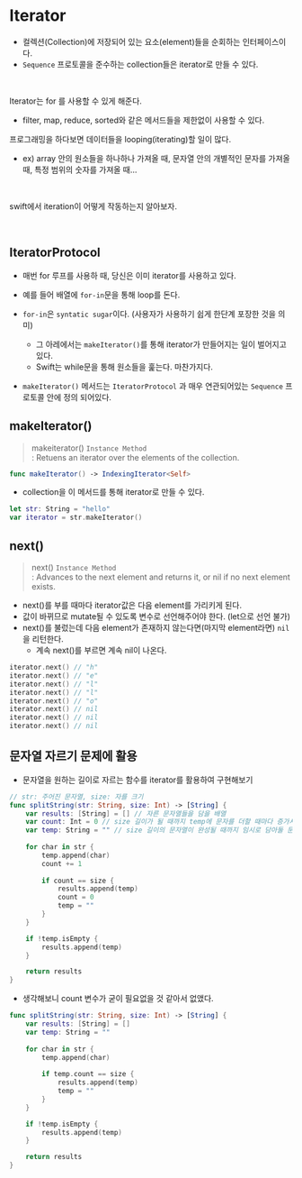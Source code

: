 # Iterator
- 컬렉션(Collection)에 저장되어 있는 요소(element)들을 순회하는 인터페이스이다.
- `Sequence` 프로토콜을 준수하는 collection들은 iterator로 만들 수 있다.

</br>

Iterator는 for 를 사용할 수 있게 해준다.
- filter, map, reduce, sorted와 같은 메서드들을 제한없이 사용할 수 있다.

프로그래밍을 하다보면 데이터들을 looping(iterating)할 일이 많다.
- ex) array 안의 원소들을 하나하나 가져올 때, 문자열 안의 개별적인 문자를 가져올 때, 특정 범위의 숫자를 가져올 때…

</br>

swift에서 iteration이 어떻게 작동하는지 알아보자.

</br>

## IteratorProtocol
- 매번 for 루프를 사용하 때, 당신은 이미 iterator를 사용하고 있다.
- 예를 들어 배열에 `for-in`문을 통해 loop를 돈다.
- `for-in`은 `syntatic sugar`이다. (사용자가 사용하기 쉽게 한단계 포장한 것을 의미)
    - 그 아레에서는 `makeIterator()`를 통해 iterator가 만들어지는 일이 벌어지고 있다.
    - Swift는 while문을 통해 원소들을 훑는다. 마찬가지다.

- `makeIterator()` 메서드는 `IteratorProtocol` 과 매우 연관되어있는 `Sequence` 프로토콜 안에 정의 되어있다. 





## makeIterator()
> makeiterator() `Instance Method`  
> : Retuens an iterator over the elements of the collection.

```swift
func makeIterator() -> IndexingIterator<Self>
```

- collection을 이 메서드를 통해 iterator로 만들 수 있다.

```swift
let str: String = "hello"
var iterator = str.makeIterator()
```

## next()
> next() `Instance Method`  
> : Advances to the next element and returns it, or nil if no next element exists.


- next()를 부를 때마다 iterator값은 다음 element를 가리키게 된다.
- 값이 바뀌므로 mutate될 수 있도록 변수로 선언해주어야 한다. (let으로 선언 불가)
- next()를 불렀는데 다음 element가 존재하지 않는다면(마지막 element라면) `nil` 을 리턴한다.
    - 계속 next()를 부르면 계속 nil이 나온다.
```swift
iterator.next() // "h"
iterator.next() // "e"
iterator.next() // "l"
iterator.next() // "l"
iterator.next() // "o"
iterator.next() // nil
iterator.next() // nil
iterator.next() // nil
```


## 문자열 자르기 문제에 활용
- 문자열을 원하는 길이로 자르는 함수를 iterator를 활용하여 구현해보기


```swift
// str: 주어진 문자열, size: 자를 크기
func splitString(str: String, size: Int) -> [String] {
    var results: [String] = [] // 자른 문자열들을 담을 배열
    var count: Int = 0 // size 길이가 될 때까지 temp에 문자를 더할 때마다 증가시킬 count (최대 size)
    var temp: String = "" // size 길이의 문자열이 완성될 때까지 임시로 담아둘 문자열 변수
    
    for char in str {
        temp.append(char)
        count += 1
        
        if count == size {
            results.append(temp)
            count = 0
            temp = ""
        }
    }

    if !temp.isEmpty {
        results.append(temp)
    }

    return results
}
```

- 생각해보니 count 변수가 굳이 필요없을 것 같아서 없앴다.
```swift
func splitString(str: String, size: Int) -> [String] {
    var results: [String] = []
    var temp: String = ""
    
    for char in str {
        temp.append(char)
        
        if temp.count == size {
            results.append(temp)
            temp = ""
        }
    }

    if !temp.isEmpty {
        results.append(temp)
    }

    return results
}
```
